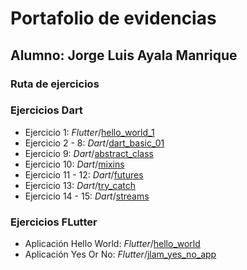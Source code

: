 # Portafolio de evidencias 
## Alumno: Jorge Luis Ayala Manrique
### Ruta de ejercicios

### Ejercicios Dart

+ Ejercicio 1: *Flutter*/[hello_world_1](https://github.com/JorgeADnro/Portafolio_de_Evidencias_DDI_GIDS4093_JLAM/tree/main/Flutter/hello_world)
+ Ejercicio 2 - 8: *Dart*/[dart_basic_01](https://github.com/JorgeADnro/Portafolio_de_Evidencias_DDI_GIDS4093_JLAM/tree/main/Dart/dart_basic_01)
+ Ejercicio 9: *Dart*/[abstract_class](https://github.com/JorgeADnro/Portafolio_de_Evidencias_DDI_GIDS4093_JLAM/tree/main/Dart/abstract_class)
+ Ejercicio 10: *Dart*/[mixins](https://github.com/JorgeADnro/Portafolio_de_Evidencias_DDI_GIDS4093_JLAM/tree/main/Dart/mixins)
+ Ejercicio 11 - 12: *Dart*/[futures](https://github.com/JorgeADnro/Portafolio_de_Evidencias_DDI_GIDS4093_JLAM/tree/main/Dart/futures)
+ Ejercicio 13: *Dart*/[try_catch](https://github.com/JorgeADnro/Portafolio_de_Evidencias_DDI_GIDS4093_JLAM/tree/main/Dart/try_catch)
+ Ejercicio 14 - 15: *Dart*/[streams](https://github.com/JorgeADnro/Portafolio_de_Evidencias_DDI_GIDS4093_JLAM/tree/main/Dart/streams)

### Ejercicios FLutter

+ Aplicación Hello World: *Flutter*/[hello_world](https://github.com/JorgeADnro/Portafolio_de_Evidencias_DDI_GIDS4093_JLAM/tree/main/Flutter/hello_world)
+ Aplicación Yes Or No: *Flutter*/[jlam_yes_no_app](https://github.com/JorgeADnro/Portafolio_de_Evidencias_DDI_GIDS4093_JLAM/tree/main/Flutter/jlam_yes_no_app)
